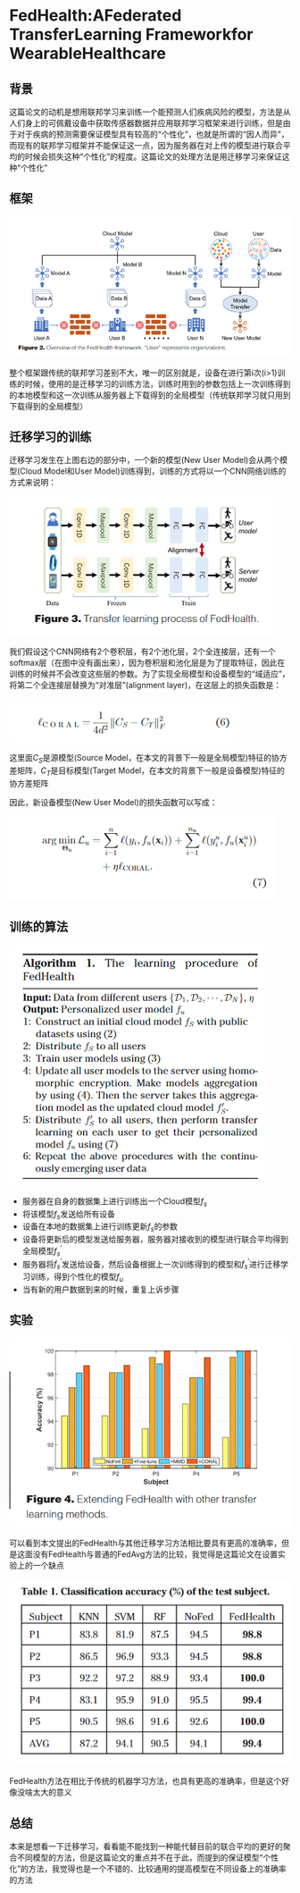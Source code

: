 # FedHealth:AFederated TransferLearning Frameworkfor WearableHealthcare 

## 背景

这篇论文的动机是想用联邦学习来训练一个能预测人们疾病风险的模型，方法是从人们身上的可佩戴设备中获取传感器数据并应用联邦学习框架来进行训练，但是由于对于疾病的预测需要保证模型具有较高的“个性化”，也就是所谓的“因人而异”，而现有的联邦学习框架并不能保证这一点，因为服务器在对上传的模型进行联合平均的时候会损失这种“个性化”的程度。这篇论文的处理方法是用迁移学习来保证这种“个性化”

## 框架

![](./img/1.png)

整个框架跟传统的联邦学习差别不大，唯一的区别就是，设备在进行第i次(i>1)训练的时候，使用的是迁移学习的训练方法，训练时用到的参数包括上一次训练得到的本地模型和这一次训练从服务器上下载得到的全局模型（传统联邦学习就只用到下载得到的全局模型）

## 迁移学习的训练

迁移学习发生在上图右边的部分中，一个新的模型(New User Model)会从两个模型(Cloud Model和User Model)训练得到，训练的方式将以一个CNN网络训练的方式来说明：

![](./img/2.png)

我们假设这个CNN网络有2个卷积层，有2个池化层，2个全连接层，还有一个softmax层（在图中没有画出来），因为卷积层和池化层是为了提取特征，因此在训练的时候并不会改变这些层的参数。为了实现全局模型和设备模型的“域适应”，将第二个全连接层替换为“对准层”(alignment layer)，在这层上的损失函数是：

![](./img/3.png)

这里面$C_S$是源模型(Source Model，在本文的背景下一般是全局模型)特征的协方差矩阵，$C_T$是目标模型(Target Model，在本文的背景下一般是设备模型)特征的协方差矩阵

因此，新设备模型(New User Model)的损失函数可以写成：

![](./img/4.png)

## 训练的算法

![](./img/5.png)

* 服务器在自身的数据集上进行训练出一个Cloud模型$f_s$
* 将该模型$f_s$发送给所有设备
* 设备在本地的数据集上进行训练更新$f_s$的参数
* 设备将更新后的模型发送给服务器，服务器对接收到的模型进行联合平均得到全局模型$f_s^{'}$
* 服务器将$f_s^{'}$发送给设备，然后设备根据上一次训练得到的模型和$f_s^{'}$进行迁移学习训练，得到个性化的模型$f_u$
* 当有新的用户数据到来的时候，重复上诉步骤

## 实验

![](./img/6.png)

可以看到本文提出的FedHealth与其他迁移学习方法相比要具有更高的准确率，但是这面没有FedHealth与普通的FedAvg方法的比较，我觉得是这篇论文在设置实验上的一个缺点

![](img/7.png)

FedHealth方法在相比于传统的机器学习方法，也具有更高的准确率，但是这个好像没啥太大的意义

## 总结

本来是想看一下迁移学习，看看能不能找到一种能代替目前的联合平均的更好的聚合不同模型的方法，但是这篇论文的重点并不在于此，而提到的保证模型“个性化”的方法，我觉得也是一个不错的、比较通用的提高模型在不同设备上的准确率的方法
